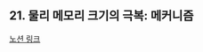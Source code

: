 ## 21. 물리 메모리 크기의 극복: 메커니즘

[노션 링크](https://parallel-shrine-c64.notion.site/21-1e07d6692ca880dc862ff57bca6ed778)